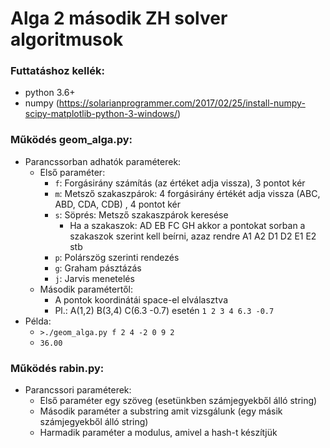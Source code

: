# Alga 2 második ZH solver algoritmusok

### Futtatáshoz kellék:
* python 3.6+
* numpy (https://solarianprogrammer.com/2017/02/25/install-numpy-scipy-matplotlib-python-3-windows/)

### Működés geom_alga.py:
* Parancssorban adhatók paraméterek:
  * Első paraméter:
    * `f`: Forgásirány számítás (az értéket adja vissza), 3 pontot kér
    * `m`: Metsző szakaszpárok: 4 forgásirány értékét adja vissza (ABC, ABD, CDA, CDB) , 4 pontot kér
    * `s`: Söprés: Metsző szakaszpárok keresése
      * Ha a szakaszok: AD EB FC GH akkor a pontokat sorban a szakaszok szerint kell beírni, azaz rendre A1 A2 D1 D2 E1 E2 stb
    * `p`: Polárszög szerinti rendezés
    * `g`: Graham pásztázás
    * `j`: Jarvis menetelés
  * Második paramétertől:
    * A pontok koordinátái space-el elválasztva
    * Pl.: A(1,2) B(3,4) C(6.3 -0.7) esetén `1 2 3 4 6.3 -0.7`
* Példa:
  * `>./geom_alga.py f 2 4 -2 0 9 2`
  * `36.00`

### Működés rabin.py:
* Parancssori paraméterek:
  * Első paraméter egy szöveg (esetünkben számjegyekből álló string)
  * Második paraméter a substring amit vizsgálunk (egy másik számjegyekből álló string)
  * Harmadik paraméter a modulus, amivel a hash-t készítjük
